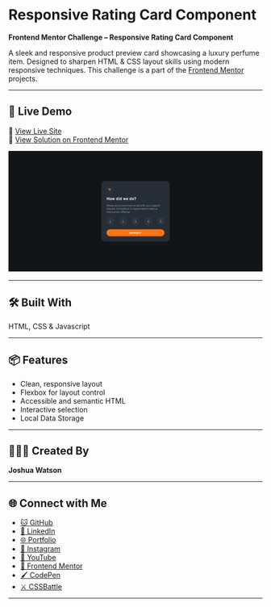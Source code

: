 # Responsive Rating Card Component
**Frontend Mentor Challenge – Responsive Rating Card Component**

A sleek and responsive product preview card showcasing a luxury perfume item. Designed to sharpen HTML & CSS layout skills using modern responsive techniques. This challenge is a part of the [Frontend Mentor](https://www.frontendmentor.io) projects.

---

## 🚀 Live Demo  
🔗 [View Live Site](jwratingcomponent.netlify.app)  
🔧 [View Solution on Frontend Mentor](https://www.frontendmentor.io/solutions/responsive-rating-card-component-xvcEVv4i-i)

<img src="https://github.com/JoshLanderz/rating-card/blob/main/Screenshot.png">

---

## 🛠️ Built With  
HTML, CSS & Javascript

---

## 📦 Features  
- Clean, responsive layout  
- Flexbox for layout control
- Accessible and semantic HTML
- Interactive selection
- Local Data Storage

---

## 👨🏽‍💻 Created By  
**Joshua Watson**  

---

## 🌐 Connect with Me  

- [🐱 GitHub](https://github.com/JoshLanderz)
- [📘 LinkedIn](https://www.linkedin.com/in/joshua-a-watson-1246882a3)  
- [🌐 Portfolio](https://jwportfolio.com)  
- [📸 Instagram](https://www.instagram.com/theotherjosh21)  
- [🎥 YouTube](https://www.youtube.com/@)  
- [🎯 Frontend Mentor](https://www.frontendmentor.io/profile/JoshLanderz)  
- [🖌️ CodePen](https://codepen.io/joshlander18)  
- [⚔️ CSSBattle](https://cssbattle.dev/player/therealjoshlanderz21)  

---
